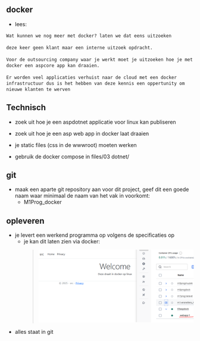 ## docker

- lees:
```
Wat kunnen we nog meer met docker? laten we dat eens uitzoeken

deze keer geen klant maar een interne uitzoek opdracht.

Voor de outsourcing company waar je werkt moet je uitzoeken hoe je met docker een aspcore app kan draaien.

Er worden veel applicaties verhuist naar de cloud met een docker infrastructuur dus is het hebben van deze kennis een oppertunity om nieuwe klanten te werven
```


## Technisch

- zoek uit hoe je een aspdotnet applicatie voor linux kan publiseren 
- zoek uit hoe je een asp web app in docker laat draaien

- je static files (css in de wwwroot) moeten werken

- gebruik de docker compose in files/03 dotnet/
    

## git
- maak een aparte git repository aan voor dit project, geef dit een goede naam waar minimaal de naam van het vak in voorkomt:
    - M1Prog_docker
        
## opleveren

- je levert een werkend programma op volgens de specificaties op
    - je kan dit laten zien via docker:
        > ![](img/aspdocker.PNG)
- alles staat in git

